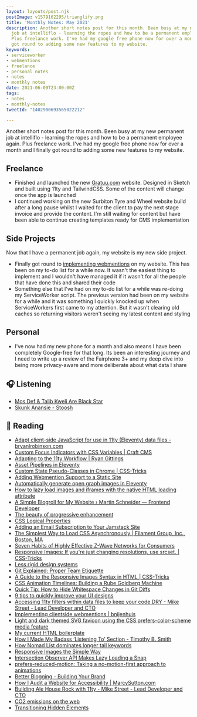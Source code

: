 ```yaml
---
layout: layouts/post.njk
postImage: v1579162295/trianglify.png
title: 'Monthly Notes: May 2021'
description: Another short notes post for this month. Been busy at my new permanent
  job at intelliflo - learning the ropes and how to be a permanent employee again.
  Plus freelance work. I've had my google free phone now for over a month and I finally
  got round to adding some new features to my website.
keywords:
- serviceworker
- webmentions
- freelance
- personal notes
- notes
- monthly notes
date: 2021-06-09T23:00:00Z
tags:
- notes
- monthly-notes
tweetId: "1402900693565022212"

---
```

Another short notes post for this month. Been busy at my new permanent job at intelliflo - learning the ropes and how to be a permanent employee again. Plus freelance work. I've had my google free phone now for over a month and I finally got round to adding some new features to my website.

## Freelance 
- Finished and launched the new [Gratuu.com](https://gratuu.com/) website. Designed in Sketch and built using 11ty and TailwindCSS. Some of the content will change once the app is launched
- I continued working on the new Surbiton Tyre and Wheel website build after a long pause whilst I waited for the client to pay the next stage invoice and provide the content. I'm still waiting for content but have been able to continue creating templates ready for CMS implementation

## Side Projects
Now that I have a permanent job again, my website is my new side project.

- Finally got round to [implementing webmentions](https://www.juanfernandes.uk/notes/changelog-added-webmentions/) on my website. This has been on my to-do list for a while now. It wasn't the easiest thing to implement and I wouldn't have managed it if it wasn't for all the people that have done this and shared their code
- Something else that I've had on my to-do list for a while was re-doing my ServiceWorker script. The previous version had been on my website for a while and it was something I quickly knocked up when ServiceWorkers first came to my attention. But it wasn't clearing old caches so returning visitors weren't seeing my latest content and styling

## Personal
- I've now had my new phone for a month and also means I have been completely Google-free for that long. Its been an interesting journey and I need to write up a review of the Fairphone 3+ and my deep dive into being more privacy-aware and more deliberate about what data I share

## 🎧 Listening
- [Mos Def & Talib Kweli Are Black Star](https://www.last.fm/music/Black+Star/Mos+Def+&+Talib+Kweli+Are+Black+Star)
- [Skunk Anansie - Stoosh](https://www.last.fm/music/Skunk+Anansie/Stoosh)

## 📖 Reading
- [Adapt client-side JavaScript for use in 11ty (Eleventy) data files - bryanlrobinson.com](https://bryanlrobinson.com/blog/adapt-client-side-javascript-for-use-in-11ty-eleventy-data-files/ "Adapt client-side JavaScript for use in 11ty (Eleventy) data files - bryanlrobinson.com")
- [Custom Focus Indicators with CSS Variables | Craft CMS](https://craftcms.com/accessibility/custom-focus-indicators-with-css-variables "Custom Focus Indicators with CSS Variables | Craft CMS")
- [Adapting to the 11ty Workflow | Ryan Gittings](https://www.ryangittings.co.uk/blog/11ty-workflow/ "Adapting to the 11ty Workflow | Ryan Gittings")
- [Asset Pipelines in Eleventy](https://mxb.dev/blog/eleventy-asset-pipeline/ "Asset Pipelines in Eleventy")
- [Custom State Pseudo-Classes in Chrome | CSS-Tricks](https://css-tricks.com/custom-state-pseudo-classes-in-chrome/ "Custom State Pseudo-Classes in Chrome | CSS-Tricks")
- [Adding Webmention Support to a Static Site](https://keithjgrant.com/posts/2019/02/adding-webmention-support-to-a-static-site/ "Adding Webmention Support to a Static Site")
- [Automatically generate open graph images in Eleventy](https://bnijenhuis.nl/notes/2021-05-10-automatically-generate-open-graph-images-in-eleventy/ "Automatically generate open graph images in Eleventy")
- [How to lazy load images and iframes with the native HTML loading attribute](https://gomakethings.com/how-to-lazy-load-images-and-iframes-with-the-native-html-loading-attribute/ "How to lazy load images and iframes with the native HTML loading attribute")
- [A Simple Blogroll for My Website › Martin Schneider — Frontend Developer](https://martinschneider.me/articles/a-simple-blogroll-for-my-website/ "A Simple Blogroll for My Website › Martin Schneider — Frontend Developer")
- [The beauty of progressive enhancement](https://www.matuzo.at/blog/beauty-of-progressive-enhancement/ "The beauty of progressive enhancement")
- [CSS Logical Properties](https://adrianroselli.com/2019/11/css-logical-properties.html "CSS Logical Properties")
- [Adding an Email Subscription to Your Jamstack Site](https://www.raymondcamden.com/2021/05/01/adding-an-email-subscription-to-your-jamstack-site "Adding an Email Subscription to Your Jamstack Site")
- [The Simplest Way to Load CSS Asynchronously | Filament Group, Inc., Boston, MA](https://www.filamentgroup.com//lab/load-css-simpler/ "The Simplest Way to Load CSS Asynchronously | Filament Group, Inc., Boston, MA")
- [Seven Habits of Highly Effective Z-Wave Networks for Consumers](https://drzwave.blog/2017/01/20/seven-habits-of-highly-effective-z-wave-networks-for-consumers/ "Seven Habits of Highly Effective Z-Wave Networks for Consumers")
- [Responsive Images: If you're just changing resolutions, use srcset. | CSS-Tricks](https://css-tricks.com/responsive-images-youre-just-changing-resolutions-use-srcset/ "Responsive Images: If you're just changing resolutions, use srcset. | CSS-Tricks")
- [Less rigid design systems](https://cloudfour.com/thinks/less-rigid-design-systems/ "Less rigid design systems")
- [Git Explained: Proper Team Etiquette](https://dev.to/milu_franz/git-explained-proper-team-etiquette-1od "Git Explained: Proper Team Etiquette")
- [A Guide to the Responsive Images Syntax in HTML | CSS-Tricks](https://css-tricks.com/a-guide-to-the-responsive-images-syntax-in-html/ "A Guide to the Responsive Images Syntax in HTML | CSS-Tricks")
- [CSS Animation Timelines: Building a Rube Goldberg Machine](https://cloudfour.com/thinks/css-animation-timelines-building-a-rube-goldberg-machine/ "CSS Animation Timelines: Building a Rube Goldberg Machine")
- [Quick Tip: How to Hide Whitespace Changes in Git Diffs](https://cloudfour.com/thinks/quick-tip-how-to-hide-whitespace-changes-in-git-diffs/ "Quick Tip: How to Hide Whitespace Changes in Git Diffs")
- [9 tips to quickly improve your UI designs](https://uxdesign.cc/9-simple-tips-to-improve-your-ui-designs-fast-377c5113ac82 "9 tips to quickly improve your UI designs")
- [Accessing 11ty filters within data files to keep your code DRY - Mike Street - Lead Developer and CTO](https://www.mikestreety.co.uk/blog/accessing-11ty-filters-within-data-files/ "Accessing 11ty filters within data files to keep your code DRY - Mike Street - Lead Developer and CTO")
- [Implementing clientside webmentions | bnijenhuis](https://bnijenhuis.nl/notes/2021-05-03-implementing-clientside-webmentions/ "Implementing clientside webmentions | bnijenhuis")
- [Light and dark themed SVG favicon using the CSS prefers-color-scheme media feature](https://catalin.red/svg-favicon-light-dark-theme/ "Light and dark themed SVG favicon using the CSS prefers-color-scheme media feature")
- [My current HTML boilerplate](https://www.matuzo.at/blog/html-boilerplate/ "My current HTML boilerplate")
- [How I Made My Badass ‘Listening To’ Section - Timothy B. Smith](https://smithtimmytim.com/2020/07/how-i-made-my-badass-listening-to-section/ "How I Made My Badass ‘Listening To’ Section - Timothy B. Smith")
- [How Nomad List dominates longer tail keywords](https://marketingexamples.com/seo/long-tail-keywords "How Nomad List dominates longer tail keywords")
- [Responsive Images the Simple Way](https://cloudfour.com/thinks/responsive-images-the-simple-way/ "Responsive Images the Simple Way")
- [Intersection Observer API Makes Lazy Loading a Snap](https://www.telerik.com/blogs/intersection-observer-api-makes-lazy-loading-a-snap "Intersection Observer API Makes Lazy Loading a Snap")
- [prefers-reduced-motion: Taking a no-motion-first approach to animations](https://www.tatianamac.com/posts/prefers-reduced-motion/ "prefers-reduced-motion: Taking a no-motion-first approach to animations")
- [Better Blogging - Building Your Brand](https://dev.to/rachel_cheuk/better-blogging-building-your-brand-4b6e "Better Blogging - Building Your Brand")
- [How I Audit a Website for Accessibility | MarcySutton.com](https://marcysutton.com/how-i-audit-a-website-for-accessibility/ "How I Audit a Website for Accessibility | MarcySutton.com")
- [Building Ale House Rock with 11ty - Mike Street - Lead Developer and CTO](https://www.mikestreety.co.uk/blog/building-ale-house-rock-with-11ty/ "Building Ale House Rock with 11ty - Mike Street - Lead Developer and CTO")
- [CO2 emissions on the web](https://dannyvankooten.com/website-carbon-emissions/ "CO2 emissions on the web")
- [Transitioning Hidden Elements](https://cloudfour.com/thinks/transitioning-hidden-elements/ "Transitioning Hidden Elements")
